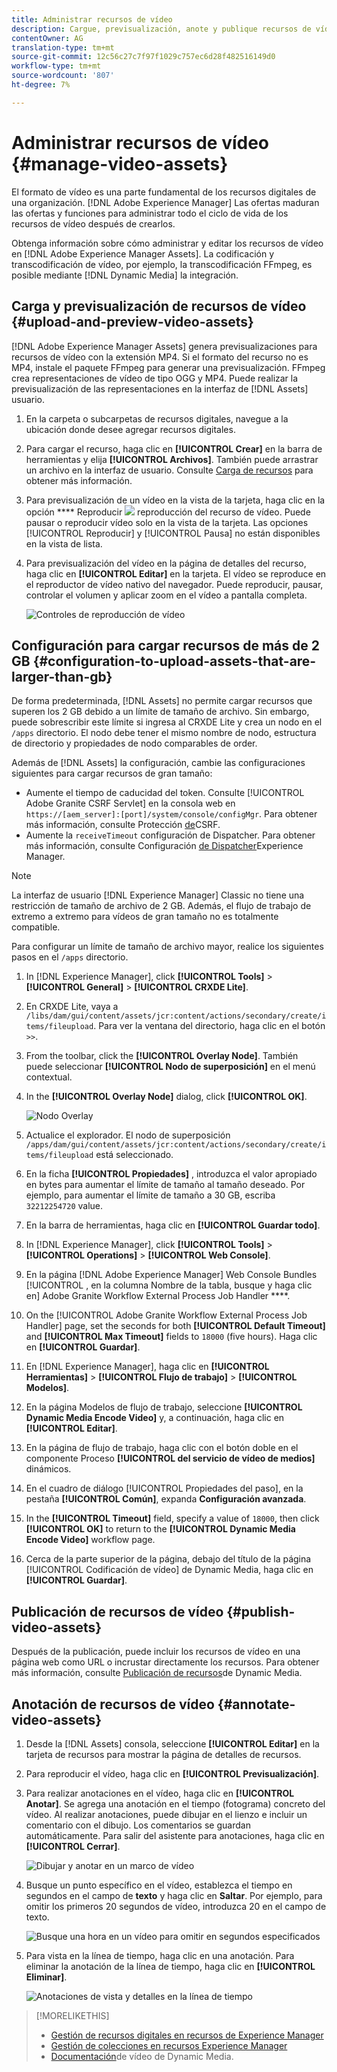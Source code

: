 ```yaml
---
title: Administrar recursos de vídeo
description: Cargue, previsualización, anote y publique recursos de vídeo en [!DNL Adobe Experience Manager].
contentOwner: AG
translation-type: tm+mt
source-git-commit: 12c56c27c7f97f1029c757ec6d28f482516149d0
workflow-type: tm+mt
source-wordcount: '807'
ht-degree: 7%

---
```



# Administrar recursos de vídeo {#manage-video-assets}

El formato de vídeo es una parte fundamental de los recursos digitales de una organización. [!DNL Adobe Experience Manager] Las ofertas maduran las ofertas y funciones para administrar todo el ciclo de vida de los recursos de vídeo después de crearlos.

Obtenga información sobre cómo administrar y editar los recursos de vídeo en [!DNL Adobe Experience Manager Assets]. La codificación y transcodificación de vídeo, por ejemplo, la transcodificación FFmpeg, es posible mediante [!DNL Dynamic Media] la integración.

## Carga y previsualización de recursos de vídeo {#upload-and-preview-video-assets}

[!DNL Adobe Experience Manager Assets] genera previsualizaciones para recursos de vídeo con la extensión MP4. Si el formato del recurso no es MP4, instale el paquete FFmpeg para generar una previsualización. FFmpeg crea representaciones de vídeo de tipo OGG y MP4. Puede realizar la previsualización de las representaciones en la interfaz de [!DNL Assets] usuario.

1. En la carpeta o subcarpetas de recursos digitales, navegue a la ubicación donde desee agregar recursos digitales.
1. Para cargar el recurso, haga clic en **[!UICONTROL Crear]** en la barra de herramientas y elija **[!UICONTROL Archivos]**. También puede arrastrar un archivo en la interfaz de usuario. Consulte [Carga de recursos](manage-assets.md#uploading-assets) para obtener más información.
1. Para previsualización de un vídeo en la vista de la tarjeta, haga clic en la opción **** Reproducir ![](assets/do-not-localize/play.png) reproducción del recurso de vídeo. Puede pausar o reproducir vídeo solo en la vista de la tarjeta. Las opciones [!UICONTROL Reproducir] y [!UICONTROL Pausa] no están disponibles en la vista de lista.

1. Para previsualización del vídeo en la página de detalles del recurso, haga clic en **[!UICONTROL Editar]** en la tarjeta. El vídeo se reproduce en el reproductor de vídeo nativo del navegador. Puede reproducir, pausar, controlar el volumen y aplicar zoom en el vídeo a pantalla completa.

   ![Controles de reproducción de vídeo](assets/video-playback-controls.png)

## Configuración para cargar recursos de más de 2 GB {#configuration-to-upload-assets-that-are-larger-than-gb}

De forma predeterminada, [!DNL Assets] no permite cargar recursos que superen los 2 GB debido a un límite de tamaño de archivo. Sin embargo, puede sobrescribir este límite si ingresa al CRXDE Lite y crea un nodo en el `/apps` directorio. El nodo debe tener el mismo nombre de nodo, estructura de directorio y propiedades de nodo comparables de order.

Además de [!DNL Assets] la configuración, cambie las configuraciones siguientes para cargar recursos de gran tamaño:

* Aumente el tiempo de caducidad del token. Consulte [!UICONTROL Adobe Granite CSRF Servlet] en la consola web en `https://[aem_server]:[port]/system/console/configMgr`. Para obtener más información, consulte Protección [de](/help/sites-developing/csrf-protection.md)CSRF.
* Aumente la `receiveTimeout` configuración de Dispatcher. Para obtener más información, consulte Configuración [de Dispatcher](https://experienceleague.adobe.com/docs/experience-manager-dispatcher/using/configuring/dispatcher-configuration.html#renders-options)Experience Manager.

>[!NOTE]
>
>La interfaz de usuario [!DNL Experience Manager] Classic no tiene una restricción de tamaño de archivo de 2 GB. Además, el flujo de trabajo de extremo a extremo para vídeos de gran tamaño no es totalmente compatible.

Para configurar un límite de tamaño de archivo mayor, realice los siguientes pasos en el `/apps` directorio.

1. In [!DNL Experience Manager], click **[!UICONTROL Tools]** > **[!UICONTROL General]** > **[!UICONTROL CRXDE Lite]**.
1. En CRXDE Lite, vaya a `/libs/dam/gui/content/assets/jcr:content/actions/secondary/create/items/fileupload`. Para ver la ventana del directorio, haga clic en el botón `>>`.
1. From the toolbar, click the **[!UICONTROL Overlay Node]**. También puede seleccionar **[!UICONTROL Nodo de superposición]** en el menú contextual.
1. In the **[!UICONTROL Overlay Node]** dialog, click **[!UICONTROL OK]**.

   ![Nodo Overlay](assets/overlay-node-path.png)

1. Actualice el explorador. El nodo de superposición `/apps/dam/gui/content/assets/jcr:content/actions/secondary/create/items/fileupload` está seleccionado.
1. En la ficha **[!UICONTROL Propiedades]** , introduzca el valor apropiado en bytes para aumentar el límite de tamaño al tamaño deseado. Por ejemplo, para aumentar el límite de tamaño a 30 GB, escriba `32212254720` value.

1. En la barra de herramientas, haga clic en **[!UICONTROL Guardar todo]**.
1. In [!DNL Experience Manager], click **[!UICONTROL Tools]** > **[!UICONTROL Operations]** > **[!UICONTROL Web Console]**.
1. En la página [!DNL Adobe Experience Manager] Web Console Bundles [!UICONTROL , en la columna Nombre de la tabla, busque y haga clic en] Adobe Granite Workflow External Process Job Handler ****.
1. On the [!UICONTROL Adobe Granite Workflow External Process Job Handler] page, set the seconds for both **[!UICONTROL Default Timeout]** and **[!UICONTROL Max Timeout]** fields to `18000` (five hours). Haga clic en **[!UICONTROL Guardar]**.
1. En [!DNL Experience Manager], haga clic en **[!UICONTROL Herramientas]** > **[!UICONTROL Flujo de trabajo]** > **[!UICONTROL Modelos]**.
1. En la página Modelos de flujo de trabajo, seleccione **[!UICONTROL Dynamic Media Encode Video]** y, a continuación, haga clic en **[!UICONTROL Editar]**.
1. En la página de flujo de trabajo, haga clic con el botón doble en el componente Proceso **[!UICONTROL del servicio de vídeo de medios]** dinámicos.
1. En el cuadro de diálogo [!UICONTROL Propiedades del paso], en la pestaña **[!UICONTROL Común]**, expanda **Configuración avanzada**.
1. In the **[!UICONTROL Timeout]** field, specify a value of `18000`, then click **[!UICONTROL OK]** to return to the **[!UICONTROL Dynamic Media Encode Video]** workflow page.
1. Cerca de la parte superior de la página, debajo del título de la página [!UICONTROL Codificación de vídeo] de Dynamic Media, haga clic en **[!UICONTROL Guardar]**.

## Publicación de recursos de vídeo {#publish-video-assets}

Después de la publicación, puede incluir los recursos de vídeo en una página web como URL o incrustar directamente los recursos. Para obtener más información, consulte [Publicación de recursos](/help/assets/publishing-dynamicmedia-assets.md)de Dynamic Media.

## Anotación de recursos de vídeo {#annotate-video-assets}

1. Desde la [!DNL Assets] consola, seleccione **[!UICONTROL Editar]** en la tarjeta de recursos para mostrar la página de detalles de recursos.
1. Para reproducir el vídeo, haga clic en **[!UICONTROL Previsualización]**.
1. Para realizar anotaciones en el vídeo, haga clic en **[!UICONTROL Anotar]**. Se agrega una anotación en el tiempo (fotograma) concreto del vídeo. Al realizar anotaciones, puede dibujar en el lienzo e incluir un comentario con el dibujo. Los comentarios se guardan automáticamente. Para salir del asistente para anotaciones, haga clic en **[!UICONTROL Cerrar]**.

   ![Dibujar y anotar en un marco de vídeo](assets/annotate-video.png)

1. Busque un punto específico en el vídeo, establezca el tiempo en segundos en el campo de **texto** y haga clic en **Saltar**. Por ejemplo, para omitir los primeros 20 segundos de vídeo, introduzca 20 en el campo de texto.

   ![Busque una hora en un vídeo para omitir en segundos especificados](assets/seek-in-video.png)

1. Para vista en la línea de tiempo, haga clic en una anotación. Para eliminar la anotación de la línea de tiempo, haga clic en **[!UICONTROL Eliminar]**.

   ![Anotaciones de vista y detalles en la línea de tiempo](assets/timeline-view-annotation.png)

>[!MORELIKETHIS]
>
>* [Gestión de recursos digitales en recursos de Experience Manager](/help/assets/manage-assets.md)
>* [Gestión de colecciones en recursos Experience Manager](/help/assets/manage-collections.md)
>* [Documentación](/help/assets/video.md)de vídeo de Dynamic Media.

